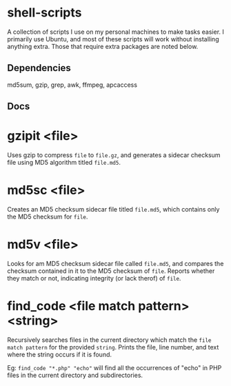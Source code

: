 shell-scripts
=============
A collection of scripts I use on my personal machines to make tasks easier. I primarily use Ubuntu, and most of these scripts will work without installing anything extra. Those that require extra packages are noted below.

Dependencies
------------

md5sum, gzip, grep, awk, ffmpeg, apcaccess

Docs
----

# gzipit \<file>
Uses gzip to compress `file` to `file.gz`, and generates a sidecar checksum file using MD5 algorithm titled `file.md5`.

# md5sc \<file>
Creates an MD5 checksum sidecar file titled `file.md5`, which contains only the MD5 checksum for `file`.

# md5v \<file>
Looks for am MD5 checksum sidecar file called `file.md5`, and compares the checksum contained in it to the MD5 checksum of `file`. Reports whether they match or not, indicating integrity (or lack therof) of `file`. 

# find_code \<file match pattern> \<string>
Recursively searches files in the current directory  which match the `file match pattern` for the provided `string`. Prints the file, line number, and text where the string occurs if it is found.

Eg: `find_code "*.php" "echo"` will find all the occurrences of "echo" in PHP files in the current directory and subdirectories.  